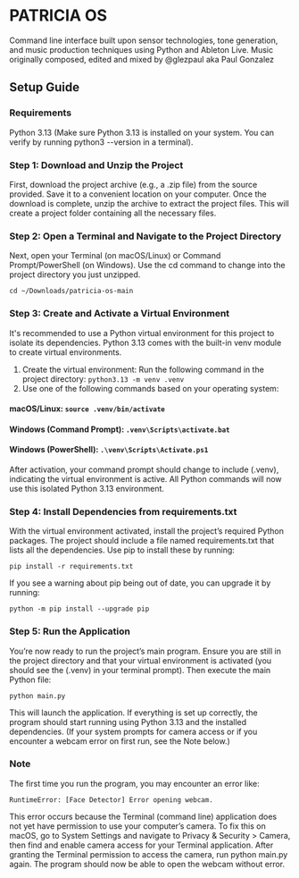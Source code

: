 # PATRICIA OS
Command line interface built upon sensor technologies, tone generation, and music production techniques using Python and Ableton Live. Music originally composed, edited and mixed by @glezpaul aka Paul Gonzalez

## Setup Guide

### Requirements

Python 3.13 (Make sure Python 3.13 is installed on your system. You can verify by running python3 --version in a terminal).

### Step 1: Download and Unzip the Project

First, download the project archive (e.g., a .zip file) from the source provided. Save it to a convenient location on your computer. Once the download is complete, unzip the archive to extract the project files. This will create a project folder containing all the necessary files.

### Step 2: Open a Terminal and Navigate to the Project Directory

Next, open your Terminal (on macOS/Linux) or Command Prompt/PowerShell (on Windows). Use the cd command to change into the project directory you just unzipped.

```cd ~/Downloads/patricia-os-main```

### Step 3: Create and Activate a Virtual Environment
It's recommended to use a Python virtual environment for this project to isolate its dependencies. Python 3.13 comes with the built-in venv module to create virtual environments.
1. Create the virtual environment: 
Run the following command in the project directory:
```python3.13 -m venv .venv```
2. Use one of the following commands based on your operating system:

#### macOS/Linux: ```source .venv/bin/activate```

#### Windows (Command Prompt): ```.venv\Scripts\activate.bat```

#### Windows (PowerShell): ```.\venv\Scripts\Activate.ps1```

After activation, your command prompt should change to include (.venv), indicating the virtual environment is active. All Python commands will now use this isolated Python 3.13 environment.

### Step 4: Install Dependencies from requirements.txt

With the virtual environment activated, install the project’s required Python packages. The project should include a file named requirements.txt that lists all the dependencies. Use pip to install these by running:

```pip install -r requirements.txt```

If you see a warning about pip being out of date, you can upgrade it by running: 

```python -m pip install --upgrade pip```

### Step 5: Run the Application

You’re now ready to run the project’s main program. Ensure you are still in the project directory and that your virtual environment is activated (you should see the (.venv) in your terminal prompt). Then execute the main Python file:

```python main.py```

This will launch the application. If everything is set up correctly, the program should start running using Python 3.13 and the installed dependencies. (If your system prompts for camera access or if you encounter a webcam error on first run, see the Note below.)

### Note

The first time you run the program, you may encounter an error like:

```RuntimeError: [Face Detector] Error opening webcam.```

This error occurs because the Terminal (command line) application does not yet have permission to use your computer’s camera. To fix this on macOS, go to System Settings and navigate to Privacy & Security > Camera, then find and enable camera access for your Terminal application. After granting the Terminal permission to access the camera, run python main.py again. The program should now be able to open the webcam without error.
